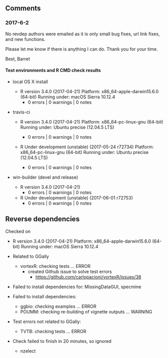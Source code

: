 
## Comments

### 2017-6-2

No revdep authors were emailed as it is only small bug fixes, url link fixes, and new functions.

Please let me know if there is anything I can do.  Thank you for your time.

Best,
Barret


#### Test environments and R CMD check results

* local OS X install
  * R version 3.4.0 (2017-04-21)
    Platform: x86_64-apple-darwin15.6.0 (64-bit)
    Running under: macOS Sierra 10.12.4
    * 0 errors | 0 warnings | 0 notes

* travis-ci
  * R version 3.4.0 (2017-04-21)
    Platform: x86_64-pc-linux-gnu (64-bit)
    Running under: Ubuntu precise (12.04.5 LTS)
    * 0 errors | 0 warnings | 0 notes

  * R Under development (unstable) (2017-05-24 r72734)
    Platform: x86_64-pc-linux-gnu (64-bit)
    Running under: Ubuntu precise (12.04.5 LTS)
    * 0 errors | 0 warnings | 0 notes

* win-builder (devel and release)
  * R version 3.4.0 (2017-04-21)
    * 0 errors | 0 warnings | 0 notes
  * R Under development (unstable) (2017-06-01 r72753)
    * 0 errors | 0 warnings | 0 notes


## Reverse dependencies

Checked on
  * R version 3.4.0 (2017-04-21)
    Platform: x86_64-apple-darwin15.6.0 (64-bit)
    Running under: macOS Sierra 10.12.4


* Related to GGally
  * vortexR: checking tests ... ERROR
    * created Github issue to solve test errors
      * https://github.com/carlopacioni/vortexR/issues/38


* Failed to install dependencies for: MissingDataGUI, specmine

* Failed to install dependencies:
  * ggbio: checking examples ... ERROR
  * POUMM: checking re-building of vignette outputs ... WARNING

* Test errors not related to GGally:
  * TVTB: checking tests ... ERROR

* Check failed to finish in 20 minutes, so ignored
  * nzelect
